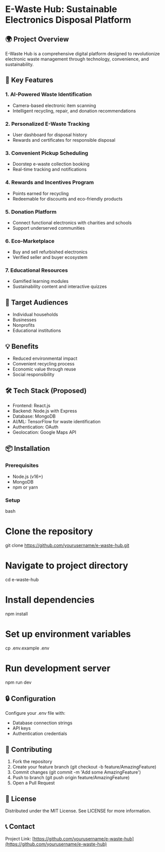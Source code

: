 # E-Waste Hub: Sustainable Electronics Disposal Platform

## 🌍 Project Overview

E-Waste Hub is a comprehensive digital platform designed to revolutionize electronic waste management through technology, convenience, and sustainability.

## 🚀 Key Features

### 1. AI-Powered Waste Identification
- Camera-based electronic item scanning
- Intelligent recycling, repair, and donation recommendations

### 2. Personalized E-Waste Tracking
- User dashboard for disposal history
- Rewards and certificates for responsible disposal

### 3. Convenient Pickup Scheduling
- Doorstep e-waste collection booking
- Real-time tracking and notifications

### 4. Rewards and Incentives Program
- Points earned for recycling
- Redeemable for discounts and eco-friendly products

### 5. Donation Platform
- Connect functional electronics with charities and schools
- Support underserved communities

### 6. Eco-Marketplace
- Buy and sell refurbished electronics
- Verified seller and buyer ecosystem

### 7. Educational Resources
- Gamified learning modules
- Sustainability content and interactive quizzes

## 🎯 Target Audiences
- Individual households
- Businesses
- Nonprofits
- Educational institutions

## 💡 Benefits
- Reduced environmental impact
- Convenient recycling process
- Economic value through reuse
- Social responsibility

## 🛠 Tech Stack (Proposed)
- Frontend: React.js
- Backend: Node.js with Express
- Database: MongoDB
- AI/ML: TensorFlow for waste identification
- Authentication: OAuth
- Geolocation: Google Maps API

## 📦 Installation

### Prerequisites
- Node.js (v16+)
- MongoDB
- npm or yarn

### Setup
bash
# Clone the repository
git clone https://github.com/yourusername/e-waste-hub.git

# Navigate to project directory
cd e-waste-hub

# Install dependencies
npm install

# Set up environment variables
cp .env.example .env

# Run development server
npm run dev


## 🔒 Configuration
Configure your .env file with:
- Database connection strings
- API keys
- Authentication credentials

## 🤝 Contributing
1. Fork the repository
2. Create your feature branch (git checkout -b feature/AmazingFeature)
3. Commit changes (git commit -m 'Add some AmazingFeature')
4. Push to branch (git push origin feature/AmazingFeature)
5. Open a Pull Request

## 📄 License
Distributed under the MIT License. See LICENSE for more information.

## 📞 Contact
Project Link: [https://github.com/yourusername/e-waste-hub](https://github.com/yourusername/e-waste-hub)
